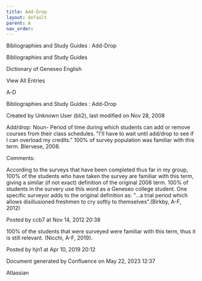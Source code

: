 ```yaml
---
title: Add-Drop
layout: default
parent: A
nav_order:
---
```


Bibliographies and Study Guides : Add-Drop

Bibliographies and Study Guides

Dictionary of Geneseo English

View All Entries

A-D

Bibliographies and Study Guides : Add-Drop

Created by  Unknown User (bli2), last modified on Nov 28, 2008

Add/drop: Noun- Period of time during which students can add or remove courses from their class schedules. &quot;I'll have to wait until add/drop to see if I can overload my credits.&quot; 100% of survey population was familiar with this term. BIervese, 2008.

Comments:

According to the surveys that have been completed thus far in my group, 100% of the students who have taken the survey are familiar with this term, giving a similar (if not exact) definition of the original 2008 term. 100% of students in the survery use this word as a Geneseo college student. One specific surveyor adds to the original definition as: &quot;...a trial period which allows disillusioned freshmen to cry softly to themselves&quot;.(Birkby, A-F, 2012) 

Posted by ccb7 at Nov 14, 2012 20:38

100% of the students that were surveyed were familiar with this term, thus it is still relevant. (Nicchi, A-F, 2019). 

Posted by hjn1 at Apr 10, 2019 20:12

Document generated by Confluence on May 22, 2023 12:37

Atlassian
